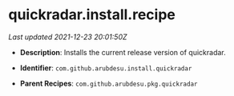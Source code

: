 # quickradar.install.recipe

_Last updated 2021-12-23 20:01:50Z_

- **Description**: Installs the current release version of quickradar.

- **Identifier**: `com.github.arubdesu.install.quickradar`

- **Parent Recipes**: `com.github.arubdesu.pkg.quickradar`
